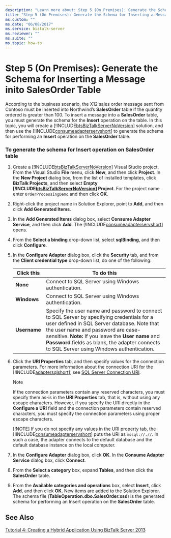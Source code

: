 ```yaml
---
description: "Learn more about: Step 5 (On Premises): Generate the Schema for Inserting a Message inito SalesOrder Table"
title: "Step 5 (On Premises): Generate the Schema for Inserting a Message inito SalesOrder Table"
ms.custom: ""
ms.date: "06/08/2017"
ms.service: biztalk-server
ms.reviewer: ""
ms.suite: ""
ms.topic: how-to
---
```

# Step 5 (On Premises): Generate the Schema for Inserting a Message inito SalesOrder Table
According to the business scenario, the X12 sales order message sent from Contoso must be inserted into Northwind’s **SalesOrder** table if the quantity ordered is greater than 100. To insert a message into a **SalesOrder** table, you must generate the schema for the **Insert** operation on the table. In this topic, you will create a [!INCLUDE[btsBizTalkServerNoVersion](../includes/btsbiztalkservernoversion-md.md)] solution, and then use the [!INCLUDE[consumeadapterservshort](../includes/consumeadapterservshort-md.md)] to generate the schema for performing an **Insert** operation on the **SalesOrder** table.  

### To generate the schema for Insert operation on SalesOrder table  

1. Create a [!INCLUDE[btsBizTalkServerNoVersion](../includes/btsbiztalkservernoversion-md.md)] Visual Studio project. From the Visual Studio **File** menu, click **New**, and then click **Project**. In the **New Project** dialog box, from the list of installed templates, click **BizTalk Projects**, and then select **Empty [!INCLUDE[btsBizTalkServerNoVersion](../includes/btsbiztalkservernoversion-md.md)] Project**. For the project name enter `OrderProcessingDemo` and then click **OK**.  

2. Right-click the project name in Solution Explorer, point to **Add**, and then click **Add Generated Items**.  

3. In the **Add Generated Items** dialog box, select **Consume Adapter Service**, and then click **Add**. The [!INCLUDE[consumeadapterservshort](../includes/consumeadapterservshort-md.md)] opens.  

4. From the **Select a binding** drop-down list, select **sqlBinding**, and then click **Configure**.  

5. In the **Configure Adapter** dialog box, click the **Security** tab, and from the **Client credential  type** drop-down list, do one of the following:  


   |  Click this  |                                                                                                                                                               To do this                                                                                                                                                               |
   |--------------|----------------------------------------------------------------------------------------------------------------------------------------------------------------------------------------------------------------------------------------------------------------------------------------------------------------------------------------|
   |   **None**   |                                                                                                                                          Connect to SQL Server using Windows authentication.                                                                                                                                           |
   | **Windows**  |                                                                                                                                          Connect to SQL Server using Windows authentication.                                                                                                                                           |
   | **Username** | Specify the user name and password to connect to SQL Server by specifying credentials for a user defined in SQL Server database. Note that the user name and password are case-sensitive. **Note:**  If you leave the **User name** and **Password** fields as blank, the adapter connects to SQL Server using Windows authentication. |


6. Click the **URI Properties** tab, and then specify values for the connection parameters. For more information about the connection URI for the [!INCLUDE[adaptersqlshort](../includes/adaptersqlshort-md.md)], see [SQL Server Connection URI](../adapters-and-accelerators/adapter-sql/create-the-sql-server-connection-uri.md).  

   > [!NOTE]
   >  If the connection parameters contain any reserved characters, you must specify them as-is in the **URI Properties** tab, that is, without using any escape characters. However, if you specify the URI directly in the **Configure a URI** field and the connection parameters contain reserved characters, you must specify the connection parameters using proper escape characters.  
   > 
   > [!NOTE]
   >  If you do not specify any values in the URI property tab, the [!INCLUDE[consumeadapterservshort](../includes/consumeadapterservshort-md.md)] puts the URI as `mssql://.//`. In such a case, the adapter connects to the default database and the default database instance on the local computer.  

7. In the **Configure Adapter** dialog box, click **OK**. In the **Consume Adapter Service** dialog box, click **Connect**.  

8. From the **Select a category** box, expand **Tables**, and then click the **SalesOrder** table.  

9. From the **Available categories and operations** box, select **Insert**, click **Add**, and then click **OK**. New items are added to the Solution Explorer. The schema file (**TableOperation.dbo.SalesOrder.xsd**) is the generated schema for performing an Insert operation on the **SalesOrder** table.  

## See Also  
 [Tutorial 4: Creating a Hybrid Application Using BizTalk Server 2013](../core/tutorial-4-creating-a-hybrid-application-using-biztalk-server-2013.md)
